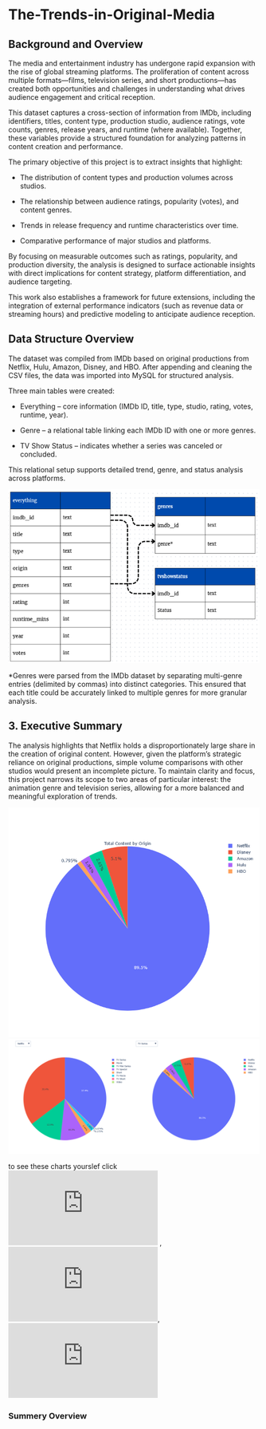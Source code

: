 # The-Trends-in-Original-Media

## Background and Overview

The media and entertainment industry has undergone rapid expansion with the rise of global streaming platforms. The proliferation of content across multiple formats—films, television series, and short productions—has created both opportunities and challenges in understanding what drives audience engagement and critical reception.

This dataset captures a cross-section of information from IMDb, including identifiers, titles, content type, production studio, audience ratings, vote counts, genres, release years, and runtime (where available). Together, these variables provide a structured foundation for analyzing patterns in content creation and performance.

The primary objective of this project is to extract insights that highlight:

- The distribution of content types and production volumes across studios.

- The relationship between audience ratings, popularity (votes), and content genres.

- Trends in release frequency and runtime characteristics over time.

- Comparative performance of major studios and platforms.

By focusing on measurable outcomes such as ratings, popularity, and production diversity, the analysis is designed to surface actionable insights with direct implications for content strategy, platform differentiation, and audience targeting.

This work also establishes a framework for future extensions, including the integration of external performance indicators (such as revenue data or streaming hours) and predictive modeling to anticipate audience reception.

## Data Structure Overview
The dataset was compiled from IMDb based on original productions from Netflix, Hulu, Amazon, Disney, and HBO. After appending and cleaning the CSV files, the data was imported into MySQL for structured analysis.

Three main tables were created:

- Everything – core information (IMDb ID, title, type, studio, rating, votes, runtime, year).

- Genre – a relational table linking each IMDb ID with one or more genres.

- TV Show Status – indicates whether a series was canceled or concluded.

This relational setup supports detailed trend, genre, and status analysis across platforms.

![](Images/Screenshot%202025-09-22%20120030.png)

*Genres were parsed from the IMDb dataset by separating multi-genre entries (delimited by commas) into distinct categories. This ensured that each title could be accurately linked to multiple genres for more granular analysis.

## 3. Executive Summary

The analysis highlights that Netflix holds a disproportionately large share in the creation of original content. However, given the platform’s strategic reliance on original productions, simple volume comparisons with other studios would present an incomplete picture. To maintain clarity and focus, this project narrows its scope to two areas of particular interest: the animation genre and television series, allowing for a more balanced and meaningful exploration of trends.

![](Images/newplot(8).png)
![](Images/newplot(7)-imageonline.co-merged.png)

to see these charts yourslef click ![here1](https://github.com/Vishal-Deb/The-Trends-in-Original-Media/blob/main/Generated%20Plots/pie_by_origin.html) , ![here2](https://github.com/Vishal-Deb/The-Trends-in-Original-Media/blob/main/Generated%20Plots/pie_by_type.html), ![here3](https://github.com/Vishal-Deb/The-Trends-in-Original-Media/blob/main/Generated%20Plots/pie_total_origin.html)

### Summery Overview

